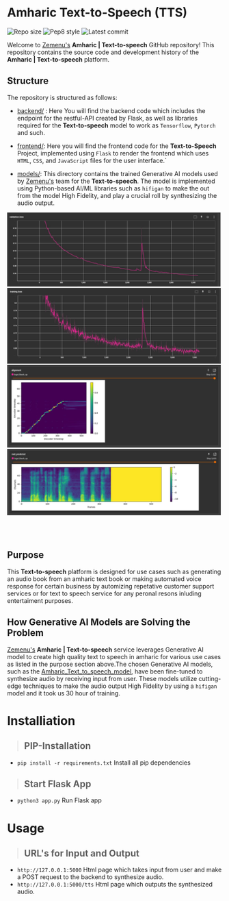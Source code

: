 # Amharic **Text-to-Speech (TTS)**

![Repo size](https://img.shields.io/github/repo-size/moanbekele/Text-to-Speech-Amharic)
![Pep8 style](https://img.shields.io/badge/PEP8-style%20guide-purple?style=round-square)
![Latest commit](https://img.shields.io/github/last-commit/moanbekele/Text-to-Speech-Amharic/main?style=round-square)


Welcome to <a href="https://www.zemenu.org/">Zemenu's</a>  **Amharic | Text-to-speech** GitHub repository! 
This repository contains the source code and development history of the **Amharic | Text-to-speech** platform.

## Structure

The repository is structured as follows:

- <a href="https://github.com/moanbekele/Text-to-Speech-Amharic/tree/main/Backend/KIYA">backend/</a>  : Here You will find the backend code which includes the endpoint for the restful-API created by Flask, as well as libraries required for the **Text-to-speech** model to work as `Tensorflow`, `Pytorch` and such.

- <a href="https://github.com/moanbekele/Text-to-Speech-Amharic/tree/main/Backend/KIYA">frontend/</a>: Here you will find the frontend code for the **Text-to-Speech** Project, implemented using `Flask` to render the frontend which uses `HTML`, `CSS`, and `JavaScript` files for the user interface.`

- <a href="https://drive.google.com/file/d/1JqxdjuCUNUpH2Nv18Vlx5Z1RTJogSi69/view?usp=sharing">models/</a>: This directory contains the trained Generative AI models used by <a href="https://www.zemenu.org/">Zemenu's</a> team for the **Text-to-speech**. The model is implemented using Python-based AI/ML libraries such as `hifigan` to make the out from the model High Fidelity, and play a crucial roll by synthesizing the audio output.
<p float="left">
<img src="images/photo_2023-09-03_11-06-56.jpg" width="500">
<img src="images/photo_2023-09-03_11-09-57.jpg" width="500">
<img src="images/photo_2023-09-03_11-10-04.jpg" width="500">
<img src="images/photo_2023-09-03_11-10-09.jpg" width="500">
</p>
<br/>
<br/>

## Purpose

This **Text-to-speech** platform is designed for use cases such as generating an audio book from an amharic text book or making automated voice response for certain business by automizing repetative customer support services or for text to speech service for any peronal resons inluding entertaiment purposes.

## How Generative AI Models are Solving the Problem

 <a href="https://www.zemenu.org/">Zemenu's</a>  **Amharic | Text-to-speech** service leverages Generative AI model to create high quality text to speech in amharic for various use cases as listed in the purpose section above.The chosen Generative AI models, such as the <a href="https://drive.google.com/file/d/1JqxdjuCUNUpH2Nv18Vlx5Z1RTJogSi69/view?usp=sharing">Amharic_Text_to_speech_model</a>, have been fine-tuned to synthesize audio by receiving input from user. These models utilize cutting-edge techniques to make the audio output High Fidelity by using a `hifigan` model and it took us 30 hour of training.



# Installiation 

> ## PIP-Installation
 -  `pip install -r requirements.txt` Install all pip dependencies 

> ## Start Flask App
 -  `python3 app.py` Run Flask app


# Usage
> ## URL's for Input and Output
 - `http://127.0.0.1:5000` Html page which takes input from user and make a POST request to the backend to synthesize audio. 
 - `http://127.0.0.1:5000/tts` Html page which outputs the synthesized audio. 
